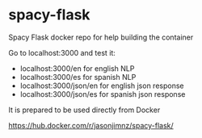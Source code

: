 # spacy-flask

Spacy Flask docker repo for help building the container

Go to localhost:3000 and test it:

- localhost:3000/en for english NLP
- localhost:3000/es for spanish NLP
- localhost:3000/json/en for english json response
- localhost:3000/json/es for spanish json response

It is prepared to be used directly from Docker

https://hub.docker.com/r/jasonjimnz/spacy-flask/
